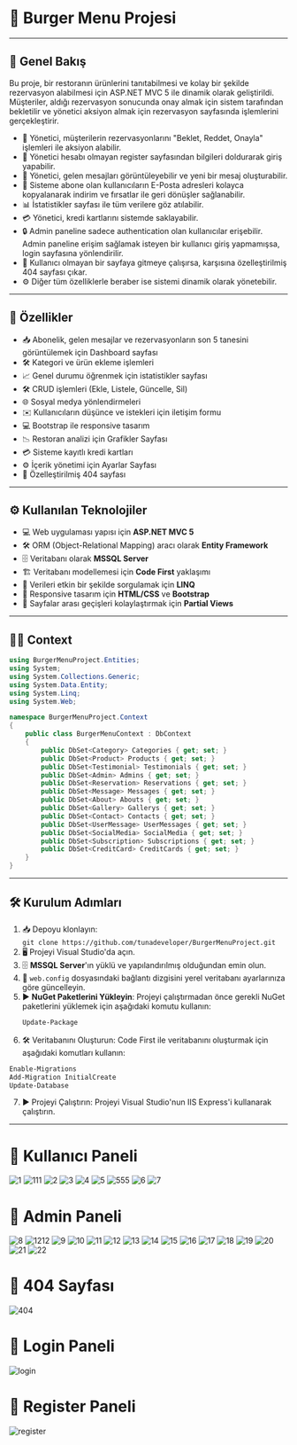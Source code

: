 # 🍚 **Burger Menu Projesi**

---

## 🌟 **Genel Bakış**

Bu proje, bir restoranın ürünlerini tanıtabilmesi ve kolay bir şekilde rezervasyon alabilmesi için ASP.NET MVC 5 ile dinamik olarak geliştirildi.
Müşteriler, aldığı rezervasyon sonucunda onay almak için sistem tarafından bekletilir ve yönetici aksiyon almak için rezervasyon sayfasında işlemlerini gerçekleştirir.

- 👤 Yönetici, müşterilerin rezervasyonlarını "Beklet, Reddet, Onayla" işlemleri ile aksiyon alabilir.
- 📝 Yönetici hesabı olmayan register sayfasından bilgileri doldurarak giriş yapabilir.
- 📩 Yönetici, gelen mesajları görüntüleyebilir ve yeni bir mesaj oluşturabilir.
- 📧 Sisteme abone olan kullanıcıların E-Posta adresleri kolayca kopyalanarak indirim ve fırsatlar ile geri dönüşler sağlanabilir.
- 📊 İstatistikler sayfası ile tüm verilere göz atılabilir.
- 💳 Yönetici, kredi kartlarını sistemde saklayabilir.
- 🔒 Admin paneline sadece authentication olan kullanıcılar erişebilir. Admin paneline erişim sağlamak isteyen bir kullanıcı giriş yapmamışsa, login sayfasına yönlendirilir.
- 🚫 Kullanıcı olmayan bir sayfaya gitmeye çalışırsa, karşısına özelleştirilmiş 404 sayfası çıkar.
- ⚙️ Diğer tüm özelliklerle beraber ise sistemi dinamik olarak yönetebilir.
---

## 🚀 **Özellikler**

- 📥 Abonelik, gelen mesajlar ve rezervasyonların son 5 tanesini görüntülemek için Dashboard sayfası
- 🛠️ Kategori ve ürün ekleme işlemleri
- 📈 Genel durumu öğrenmek için istatistikler sayfası
- 🛠️ CRUD işlemleri (Ekle, Listele, Güncelle, Sil)
- 🌐 Sosyal medya yönlendirmeleri
- ✉️ Kullanıcıların düşünce ve istekleri için iletişim formu
- 💻 Bootstrap ile responsive tasarım
- 📉 Restoran analizi için Grafikler Sayfası
- 💳 Sisteme kayıtlı kredi kartları
- ⚙️ İçerik yönetimi için Ayarlar Sayfası
- 🚫 Özelleştirilmiş 404 sayfası
---

## ⚙️ **Kullanılan Teknolojiler**

- 💻 Web uygulaması yapısı için **ASP.NET MVC 5**
- 🛠️ ORM (Object-Relational Mapping) aracı olarak **Entity Framework**
- 🗄️ Veritabanı olarak **MSSQL Server**
- 🏗️ Veritabanı modellemesi için **Code First** yaklaşımı
- 🔎 Verileri etkin bir şekilde sorgulamak için **LINQ**
- 🎨 Responsive tasarım için **HTML/CSS** ve **Bootstrap**
- 📄 Sayfalar arası geçişleri kolaylaştırmak için **Partial Views**

---

## 👨‍💻 **Context**

```csharp
using BurgerMenuProject.Entities;
using System;
using System.Collections.Generic;
using System.Data.Entity;
using System.Linq;
using System.Web;

namespace BurgerMenuProject.Context
{
    public class BurgerMenuContext : DbContext
    {
        public DbSet<Category> Categories { get; set; }
        public DbSet<Product> Products { get; set; }
        public DbSet<Testimonial> Testimonials { get; set; }
        public DbSet<Admin> Admins { get; set; }
        public DbSet<Reservation> Reservations { get; set; }
        public DbSet<Message> Messages { get; set; }
        public DbSet<About> Abouts { get; set; }
        public DbSet<Gallery> Gallerys { get; set; }  
        public DbSet<Contact> Contacts { get; set; }
        public DbSet<UserMessage> UserMessages { get; set; }
        public DbSet<SocialMedia> SocialMedia { get; set; }
        public DbSet<Subscription> Subscriptions { get; set; }
        public DbSet<CreditCard> CreditCards { get; set; }
    }
}
```
---

## 🛠️ **Kurulum Adımları**

1. 📥 Depoyu klonlayın:  
   `git clone https://github.com/tunadeveloper/BurgerMenuProject.git`
2. 🖥️ Projeyi Visual Studio'da açın.
3. 🗄️ **MSSQL Server**'ın yüklü ve yapılandırılmış olduğundan emin olun.
4. 📝 `web.config` dosyasındaki bağlantı dizgisini yerel veritabanı ayarlarınıza göre güncelleyin.
5. ▶️ **NuGet Paketlerini Yükleyin**: Projeyi çalıştırmadan önce gerekli NuGet paketlerini yüklemek için aşağıdaki komutu kullanın:
   ```bash
   Update-Package
   
 6. 🛠️ Veritabanını Oluşturun: Code First ile veritabanını oluşturmak için aşağıdaki komutları kullanın:
```bash
Enable-Migrations
Add-Migration InitialCreate
Update-Database
```
7. ▶️ Projeyi Çalıştırın: Projeyi Visual Studio'nun IIS Express'i kullanarak çalıştırın.
---

# 🔑 **Kullanıcı Paneli**

![1](https://github.com/user-attachments/assets/1b0cb6da-9632-4fe3-bd56-6adc3496ac6c)
![111](https://github.com/user-attachments/assets/f7a8ad00-6634-4fb4-9aa4-9ac46587a6d7)
![2](https://github.com/user-attachments/assets/c9dd2d2b-2e9a-412d-9a55-2d4c846b8538)
![3](https://github.com/user-attachments/assets/c751508c-715d-4f21-9749-77a44b0d46f1)
![4](https://github.com/user-attachments/assets/a182dbc5-b740-47be-9443-6ae92f3f4d4b)
![5](https://github.com/user-attachments/assets/ec40a62e-558c-4eca-941f-521aea9b23e0)
![555](https://github.com/user-attachments/assets/af3c5dbb-3db8-408b-bc2d-c428cd338bb7)
![6](https://github.com/user-attachments/assets/47d25f54-0261-47c3-8a7d-a1e043b8840b)
![7](https://github.com/user-attachments/assets/b7d32506-d9ca-4cd4-95f0-f5bc4c01c636)

# 🔑 **Admin Paneli**

![8](https://github.com/user-attachments/assets/b143dcab-bc6b-4521-8f8a-a3dccdc955b7)
![1212](https://github.com/user-attachments/assets/5860d453-c0ff-4995-ae89-bd007a45da08)
![9](https://github.com/user-attachments/assets/b55b9bbd-acbb-4e1c-9d08-b65e84b4a397)
![10](https://github.com/user-attachments/assets/afc07141-435a-4a02-8a85-e085a8100f5e)
![11](https://github.com/user-attachments/assets/40e636c4-2900-4d67-b43d-302467be215d)
![12](https://github.com/user-attachments/assets/60fd0a98-498f-4e71-a8e0-f89137778863)
![13](https://github.com/user-attachments/assets/141f0f92-9d24-4285-a810-7c3f21626230)
![14](https://github.com/user-attachments/assets/d6e4e5c3-4ac3-45c2-8fa3-b5533d9f3cf3)
![15](https://github.com/user-attachments/assets/3b35facd-3410-4b78-a29c-051b913f3e52)
![16](https://github.com/user-attachments/assets/ab7b672c-3a63-4bbb-bc00-18a5b862672b)
![17](https://github.com/user-attachments/assets/5ea9866a-57fa-46a9-9d67-3e0d8fc7afba)
![18](https://github.com/user-attachments/assets/55142759-923b-4b58-82ef-9bf29c04757c)
![19](https://github.com/user-attachments/assets/006d9d07-8804-4860-9bb7-437008db6f00)
![20](https://github.com/user-attachments/assets/b43410a8-a95a-49a1-b066-604aa4dbd356)
![21](https://github.com/user-attachments/assets/b009b939-9ee9-40cd-aac6-b96b27cb9fe8)
![22](https://github.com/user-attachments/assets/70eb329a-323e-4986-bf9a-9db2c0c71616)

# 🚫 **404 Sayfası**

![404](https://github.com/user-attachments/assets/204b2a35-f9ee-4478-a347-185b485a75af)

# 🔑 **Login Paneli**

![login](https://github.com/user-attachments/assets/3078192c-f182-4bd3-b97a-2bc532e15384)

# 🔑 **Register Paneli**

![register](https://github.com/user-attachments/assets/c3bda667-9fa3-495c-9ddd-5764d856e4ff)


